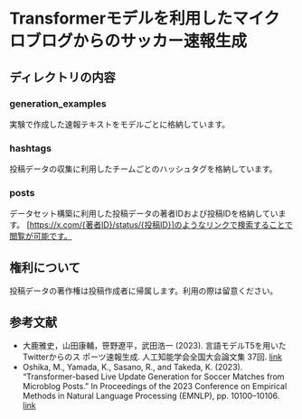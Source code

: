 # Transformerモデルを利用したマイクロブログからのサッカー速報生成

## ディレクトリの内容
### generation_examples
実験で作成した速報テキストをモデルごとに格納しています。

### hashtags
投稿データの収集に利用したチームごとのハッシュタグを格納しています。

### posts
データセット構築に利用した投稿データの著者IDおよび投稿IDを格納しています。
[https://x.com/{著者ID}/status/{投稿ID}]のようなリンクで検索することで閲覧が可能です。

## 権利について
投稿データの著作権は投稿作成者に帰属します。利用の際は留意ください。


## 参考文献
 - 大鹿雅史，山田康輔，笹野遼平，武田浩一 (2023). 言語モデルT5を用いたTwitterからのス
ポーツ速報生成. 人工知能学会全国大会論文集 37回. [link](https://www.jstage.jst.go.jp/article/pjsai/JSAI2023/0/JSAI2023_4Xin120/_article/-char/ja/)
 - Oshika, M., Yamada, K., Sasano, R., and Takeda, K. (2023). “Transformer-based Live Update
Generation for Soccer Matches from Microblog Posts.” In Proceedings of the 2023 Conference
on Empirical Methods in Natural Language Processing (EMNLP), pp. 10100–10106. [link](https://aclanthology.org/2023.emnlp-main.624/)
